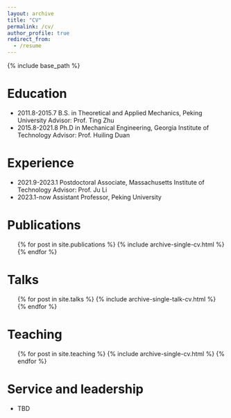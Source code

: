 ```yaml
---
layout: archive
title: "CV"
permalink: /cv/
author_profile: true
redirect_from:
  - /resume
---
```


{% include base_path %}

Education
======
* 2011.8-2015.7 B.S. in Theoretical and Applied Mechanics, Peking University
  Advisor: Prof. Ting Zhu
* 2015.8-2021.8 Ph.D in Mechanical Engineering, Georgia Institute of Technology
  Advisor: Prof. Huiling Duan

Experience
======
* 2021.9-2023.1 Postdoctoral Associate, Massachusetts Institute of Technology
  Advisor: Prof. Ju Li
* 2023.1-now    Assistant Professor, Peking University

Publications
======
  <ul>{% for post in site.publications %}
    {% include archive-single-cv.html %}
  {% endfor %}</ul>
  
Talks
======
  <ul>{% for post in site.talks %}
    {% include archive-single-talk-cv.html %}
  {% endfor %}</ul>
  
Teaching
======
  <ul>{% for post in site.teaching %}
    {% include archive-single-cv.html %}
  {% endfor %}</ul>
  
Service and leadership
======
* TBD
